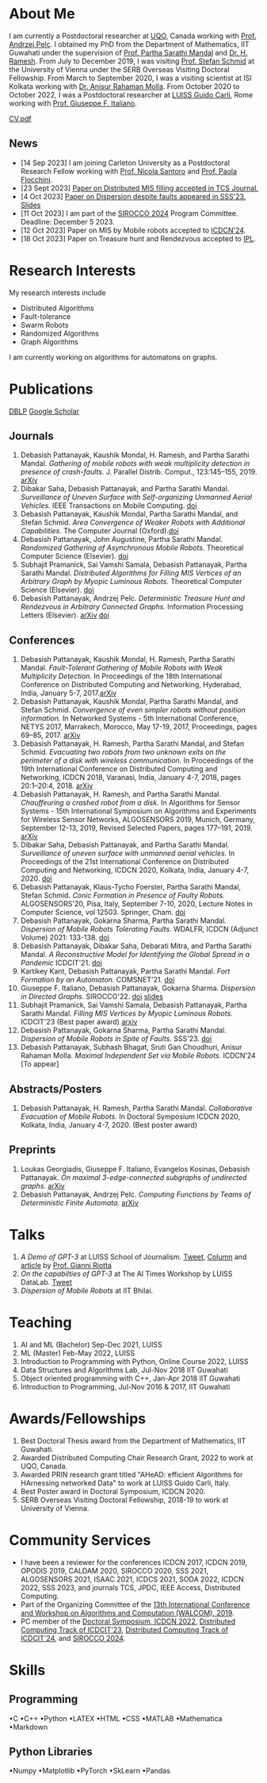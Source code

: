 # About Me
I am currently a Postdoctoral researcher at [UQO](https://www.uqo.ca/), Canada working with [Prof. Andrzej Pelc](http://w3.uqo.ca/pelc/main.html).
I obtained my PhD from the Department of Mathematics, IIT Guwahati under the supervision of [Prof. Partha Sarathi Mandal](https://www.iitg.ac.in/psm/) and [Dr. H. Ramesh](https://www.iitg.ac.in/ramesh_h/). From July to December 2019, I was visiting [Prof. Stefan Schmid](https://www.univie.ac.at/ct/stefan/) at the University of Vienna under the SERB Overseas Visiting Doctoral Fellowship. From March to September 2020, I was a visiting scientist at ISI Kolkata working with [Dr. Anisur Rahaman Molla](https://sites.google.com/site/mollaanisurrahaman/). From October 2020 to October 2022, I was a Postdoctoral researcher at [LUISS Guido Carli](https://www.luiss.it), Rome working with [Prof. Giuseppe F. Italiano](https://docenti.luiss.it/italiano/).

[CV.pdf](/AcademicCV_github.pdf)

## News
- [14 Sep 2023] I am joining Carleton University as a Postdoctoral Research Fellow working with [Prof. Nicola Santoro](https://research.nicola-santoro.com/) and [Prof. Paola Flocchini](https://www.site.uottawa.ca/~flocchin/).
- [23 Sept 2023] [Paper on Distributed MIS filling accepted in TCS Journal.](https://doi.org/10.1016/j.tcs.2023.114187)
- [4 Oct 2023] [Paper on Dispersion despite faults appeared in SSS'23.](https://www.stabilizationsafetysecurity2023.com/) [Slides](https://www.dropbox.com/scl/fi/r3ap3qj7vugo09q3org50/TUE-Ses4num3.pptx?rlkey=d7blof327zqvotzmzc60nzkdl&dl=0)
- [11 Oct 2023] I am part of the [SIROCCO 2024](http://sirocco2024.di.unisa.it/) Program Committee. Deadline: December 5 2023.
- [12 Oct 2023] Paper on MIS by Mobile robots accepted to [ICDCN'24](http://cse.iitm.ac.in/~icdcn2024/).
- [18 Oct 2023] Paper on Treasure hunt and Rendezvous accepted to [IPL](https://doi.org/10.1016/j.ipl.2023.106455).

# Research Interests
My research interests include
* Distributed Algorithms
* Fault-tolerance
* Swarm Robots
* Randomized Algorithms
* Graph Algorithms

I am currently working on algorithms for automatons on graphs.

# Publications
[DBLP](https://dblp.uni-trier.de/pers/hd/p/Pattanayak:Debasish)
[Google Scholar](https://scholar.google.com/citations?user=E-jjx9gAAAAJ&hl=en&oi=ao)

## Journals
1. Debasish Pattanayak, Kaushik Mondal, H. Ramesh, and Partha Sarathi Mandal. _Gathering of mobile robots with weak multiplicity detection in presence of crash-faults._ J. Parallel Distrib. Comput., 123:145–155, 2019. [arXiv](https://arxiv.org/pdf/1608.02432.pdf)
2. Dibakar Saha, Debasish Pattanayak, and Partha Sarathi Mandal. _Surveillance of Uneven Surface with Self-organizing Unmanned Aerial Vehicles._ IEEE Transactions on Mobile Computing. [doi](https://doi.org/10.1109/TMC.2020.3022075)
3.  Debasish Pattanayak, Kaushik Mondal, Partha Sarathi Mandal, and Stefan Schmid. _Area Convergence of Weaker Robots with Additional Capabilities._ The Computer Journal (Oxford).[doi](https://doi.org/10.1093/comjnl/bxaa182)
4. Debasish Pattanayak, John Augustine, Partha Sarathi Mandal. _Randomized Gathering of Asynchronous Mobile Robots._ Theoretical Computer Science (Elsevier). [doi](https://doi.org/10.1016/j.tcs.2020.11.048)
5. Subhajit Pramanick, Sai Vamshi Samala, Debasish Pattanayak, Partha Sarathi Mandal. _Distributed Algorithms for Filling MIS Vertices of an Arbitrary Graph by Myopic Luminous Robots._ Theoretical Computer Science (Elsevier). [doi](https://doi.org/10.1016/j.tcs.2023.114187)
6. Debasish Pattanayak, Andrzej Pelc. _Deterministic Treasure Hunt and Rendezvous in Arbitrary Connected Graphs._ Information Processing Letters (Elsevier). [arXiv](https://arxiv.org/abs/2310.01136) [doi](https://doi.org/10.1016/j.ipl.2023.106455)

## Conferences
1. Debasish Pattanayak, Kaushik Mondal, H. Ramesh, Partha Sarathi Mandal. _Fault-Tolerant Gathering of Mobile Robots with Weak Multiplicity Detection._ In Proceedings of the 18th International Conference on Distributed Computing and Networking, Hyderabad, India, January 5-7, 2017.[arXiv](https://arxiv.org/pdf/1608.02432.pdf)
2. Debasish Pattanayak, Kaushik Mondal, Partha Sarathi Mandal, and Stefan Schmid. _Convergence of even simpler robots without position information._ In Networked Systems - 5th International Conference, NETYS 2017, Marrakech, Morocco, May 17-19, 2017, Proceedings, pages 69–85, 2017. [arXiv](https://arxiv.org/pdf/1608.06002.pdf)
3. Debasish Pattanayak, H. Ramesh, Partha Sarathi Mandal, and Stefan Schmid. _Evacuating two robots from two unknown exits on the perimeter of a disk with wireless communication._ In Proceedings of the 19th International Conference on Distributed Computing and Networking, ICDCN 2018, Varanasi, India, January 4-7, 2018, pages 20:1–20:4, 2018. [arXiv](https://arxiv.org/pdf/1708.03792.pdf)
4. Debasish Pattanayak, H. Ramesh, and Partha Sarathi Mandal. _Chauffeuring a crashed robot from a disk._ In Algorithms for Sensor Systems - 15th International Symposium on Algorithms and Experiments for Wireless Sensor Networks, ALGOSENSORS 2019, Munich, Germany, September 12-13, 2019, Revised Selected Papers, pages 177–191, 2019. [arXiv](https://arxiv.org/pdf/1906.03024.pdf)
5. Dibakar Saha, Debasish Pattanayak, and Partha Sarathi Mandal. _Surveillance of uneven surface with unmanned aerial vehicles._ In Proceedings of the 21st International Conference on Distributed Computing and Networking, ICDCN 2020, Kolkata, India, January 4-7, 2020. [doi](https://doi.org/10.1145/3369740.3369781)
6. Debasish Pattanayak, Klaus-Tycho Foerster, Partha Sarathi Mandal, Stefan Schmid. _Conic Formation in Presence of Faulty Robots._ ALGOSENSORS'20, Pisa, Italy, September 7-10, 2020, Lecture Notes in Computer Science, vol 12503. Springer, Cham. [doi](https://doi.org/10.1007/978-3-030-62401-9\_12)
7. Debasish Pattanayak, Gokarna Sharma, Partha Sarathi Mandal. _Dispersion of Mobile Robots Tolerating Faults._ WDALFR, ICDCN (Adjunct Volume) 2021: 133-138. [doi](https://doi.org/10.1145/3427477.3429464)
8. Debasish Pattanayak, Dibakar Saha, Debarati Mitra, and Partha Sarathi Mandal. _A Reconstructive Model for Identifying the Global Spread in a Pandemic_ ICDCIT'21. [doi](https://doi.org/10.1007/978-3-030-65621-8_12)
9. Kartikey Kant, Debasish Pattanayak, Partha Sarathi Mandal. _Fort Formation by an Automaton._ COMSNET'21. [doi](https://doi.org/10.1109/COMSNETS51098.2021.9352839)
10. Giuseppe F. Italiano, Debasish Pattanayak, Gokarna Sharma. _Dispersion in Directed Graphs._ SIROCCO'22. [doi](https://link.springer.com/chapter/10.1007/978-3-031-09993-9_11) [slides](https://www.dropbox.com/s/ttg2cb7hmyvyzzj/siroccoppt.pptx?dl=0)
11. Subhajit Pramanick, Sai Vamshi Samala, Debasish Pattanayak, Partha Sarathi Mandal. _Filling MIS Vertices by Myopic Luminous Robots._ ICDCIT'23 (Best paper award) [arxiv](https://arxiv.org/abs/2107.04885) 
12. Debasish Pattanayak, Gokarna Sharma, Partha Sarathi Mandal. _Dispersion of Mobile Robots in Spite of Faults._ SSS'23. [doi](https://doi.org/10.1007/978-3-031-44274-2_31)
13. Debasish Pattanayak, Subhash Bhagat, Sruti Gan Choudhuri, Anisur Rahaman Molla. _Maximal Independent Set via Mobile Robots._ ICDCN’24 [To appear]

## Abstracts/Posters
1. Debasish Pattanayak, H. Ramesh, Partha Sarathi Mandal. _Collaborative Evacuation of Mobile Robots._ In Doctoral Symposium ICDCN 2020, Kolkata, India, January 4-7, 2020. (Best poster award)

## Preprints
1. Loukas Georgiadis, Giuseppe F. Italiano, Evangelos Kosinas, Debasish Pattanayak. _On maximal 3-edge-connected subgraphs of undirected graphs._ [arXiv](https://arxiv.org/abs/2211.06521)
2. Debasish Pattanayak, Andrzej Pelc. _Computing Functions by Teams of Deterministic Finite Automata._ [arXiv](https://arxiv.org/abs/2310.01151)

# Talks
1. _A Demo of GPT-3_ at LUISS School of Journalism. [Tweet](https://twitter.com/Zeta_Luiss/status/1403267050785710080), [Column](https://www.osservatoreromano.va/it/news/2021-07/quo-148/la-voce-delle-macchine-br-e-il-diritto-alla-verita.html) and [article](https://www.repubblica.it/commenti/2021/05/30/news/i_ribelli_dell_intelligenza_artificiale_commento_gianni_riotta-303374245/) by [Prof. Gianni Riotta](https://riotta.it/bio-riotta/)
2. _On the capabilties of GPT-3_ at The AI Times Workshop by LUISS DataLab. [Tweet](https://twitter.com/LuissDataLab/status/1442517724928876544)
3. _Dispersion of Mobile Robots_ at IIT Bhilai. 

# Teaching
1. AI and ML (Bachelor) Sep-Dec 2021, LUISS
2. ML (Master) Feb-May 2022, LUISS
3. Introduction to Programming with Python, Online Course 2022, LUISS
4. Data Structures and Algorithms Lab, Jul-Nov 2018 IIT Guwahati
5. Object oriented programming with C++, Jan-Apr 2018 IIT Guwahati
6. Introduction to Programming, Jul-Nov 2016 & 2017, IIT Guwahati

# Awards/Fellowships
1. Best Doctoral Thesis award from the Department of Mathematics, IIT Guwahati.
2. Awarded Distributed Computing Chair Research Grant, 2022 to work at UQO, Canada.
3. Awarded PRIN research grant titled "AHeAD: efficient Algorithms for HArnessing networked Data" to work at LUISS Guido Carli, Italy.
4. Best Poster award in Doctoral Symposium, ICDCN 2020.
5. SERB Overseas Visiting Doctoral Fellowship, 2018-19 to work at University of Vienna.

# Community Services
* I have been a reviewer for the conferences ICDCN 2017, ICDCN 2019, OPODIS 2019, CALDAM 2020, SIROCCO 2020, SSS 2021, ALGOSENSORS 2021, ISAAC 2021, ICDCS 2021, SODA 2022, ICDCN 2022, SSS 2023, and journals TCS, JPDC, IEEE Access, Distributed Computing.
* Part of the Organizing Committee of the [13th International Conference and Workshop on Algorithms and Computation (WALCOM), 2019](https://www.iitg.ac.in/walcom2019/).
* PC member of the [Doctoral Symposium, ICDCN 2022](https://icdcn2022.iiitd.edu.in/docsymp.html), [Distributed Computing Track of ICDCIT'23](https://archive.icdcit.ac.in/2023/program-committee/), [Distributed Computing Track of ICDCIT'24](https://icdcit.ac.in/organization/), and [SIROCCO 2024](http://sirocco2024.di.unisa.it/). 

# Skills
## Programming
•C •C++ •Python •LATEX •HTML •CSS •MATLAB •Mathematica •Markdown
## Python Libraries
•Numpy •Matplotlib •PyTorch •SkLearn •Pandas

